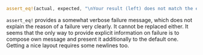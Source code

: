 ```rust
assert_eq!(actual, expected, "\nYour result (left) does not match the expected output (right) for the input {input:?}");
```

`assert_eq!` provides a somewhat verbose failure message, which does not explain the reason of a failure very clearly. It cannot be replaced either. It seems that the only way to provide explicit information on failure is to compose own message and present it additionally to the default one. Getting a nice layout requires some newlines too.
